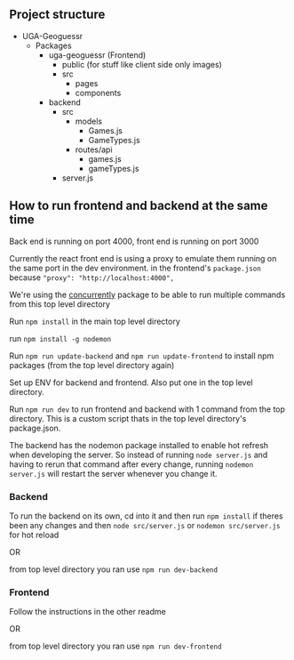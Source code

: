 ## Project structure

- UGA-Geoguessr
  - Packages
    - uga-geoguessr (Frontend)
      - public (for stuff like client side only images)
      - src
        - pages
        - components
    - backend
      - src
        - models
          - Games.js
          - GameTypes.js
        - routes/api
          - games.js
          - gameTypes.js
      - server.js

## How to run frontend and backend at the same time

Back end is running on port 4000, front end is running on port 3000

Currently the react front end is using a proxy to emulate them running on the same port in the dev environment. in the frontend's `package.json` because `"proxy": "http://localhost:4000",`

We're using the [concurrently](https://www.npmjs.com/package/concurrently) package to be able to run multiple commands from this top level directory

Run `npm install` in the main top level directory

run `npm install -g nodemon`

Run `npm run update-backend` and `npm run update-frontend` to install npm packages (from the top level directory again)

Set up ENV for backend and frontend. Also put one in the top level directory.

Run `npm run dev` to run frontend and backend with 1 command from the top directory. This is a custom script thats in the top level directory's package.json.

The backend has the nodemon package installed to enable hot refresh when developing the server. So instead of running `node server.js` and having to rerun that command after every change, running `nodemon server.js` will restart the server whenever you change it.

### Backend

To run the backend on its own, cd into it and then run `npm install` if theres been any changes and then `node src/server.js` or `nodemon src/server.js` for hot reload

OR

from top level directory you ran use `npm run dev-backend`

### Frontend

Follow the instructions in the other readme

OR

from top level directory you ran use `npm run dev-frontend`
